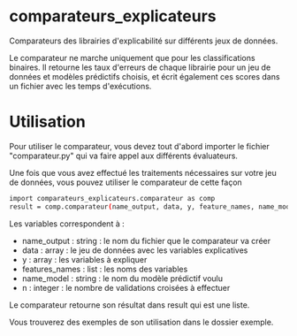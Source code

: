 # comparateurs_explicateurs
Comparateurs des librairies d'explicabilité sur différents jeux de données.

Le comparateur ne marche uniquement que pour les classifications binaires. Il retourne les taux d'erreurs de chaque librairie pour un jeu de données et modèles prédictifs choisis, et écrit également ces scores dans un fichier avec les temps d'exécutions.

# Utilisation
Pour utiliser le comparateur, vous devez tout d'abord importer le fichier "comparateur.py" qui va faire appel aux différents évaluateurs.

Une fois que vous avez effectué les traitements nécessaires sur votre jeu de données, vous pouvez utiliser le comparateur de cette façon

```sh
import comparateurs_explicateurs.comparateur as comp
result = comp.comparateur(name_output, data, y, feature_names, name_model, n)
```

Les variables correspondent à :
- name_output : string : le nom du fichier que le comparateur va créer
- data : array : le jeu de données avec les variables explicatives
- y : array : les variables à expliquer
- features_names : list : les noms des variables 
- name_model : string : le nom du modèle prédictif voulu
- n : integer : le nombre de validations croisées à effectuer

Le comparateur retourne son résultat dans result qui est une liste.

Vous trouverez des exemples de son utilisation dans le dossier exemple.

